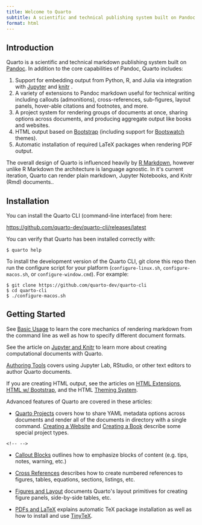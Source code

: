 ```yaml
---
title: Welcome to Quarto
subtitle: A scientific and technical publishing system built on Pandoc
format: html
---
```


## Introduction

Quarto is a scientific and technical markdown publishing system built on [Pandoc](https://pandoc.org). In addition to the core capabilities of Pandoc, Quarto includes:

1.  Support for embedding output from Python, R, and Julia via integration with [Jupyter](https://jupyter.org/) and [knitr](https://yihui.org/knitr/) .
2.  A variety of extensions to Pandoc markdown useful for technical writing including callouts (admonitions), cross-references, sub-figures, layout panels, hover-able citations and footnotes, and more.
3.  A project system for rendering groups of documents at once, sharing options across documents, and producing aggregate output like books and websites.
4.  HTML output based on [Bootstrap](https://getbootstrap.com/) (including support for [Bootswatch](https://bootswatch.com/) themes).
5.  Automatic installation of required LaTeX packages when rendering PDF output.

The overall design of Quarto is influenced heavily by [R Markdown](https://rmarkdown.rstudio.com/), however unlike R Markdown the architecture is language agnostic. In it's current iteration, Quarto can render plain markdown, Jupyter Notebooks, and Knitr (Rmd) documents..

## Installation

You can install the Quarto CLI (command-line interface) from here:

<https://github.com/quarto-dev/quarto-cli/releases/latest>

You can verify that Quarto has been installed correctly with:

``` {.bash}
$ quarto help
```

To install the development version of the Quarto CLI, git clone this repo then run the configure script for your platform (`configure-linux.sh`, `configure-macos.sh`, or `configure-window.cmd`). For example:

``` {.bash}
$ git clone https://github.com/quarto-dev/quarto-cli
$ cd quarto-cli
$ ./configure-macos.sh
```

## Getting Started

See [Basic Usage](basic-usage.html) to learn the core mechanics of rendering markdown from the command line as well as how to specify different document formats.

See the article on [Jupyter and Knitr](computations.md) to learn more about creating computational documents with Quarto.

[Authoring Tools](authoring-tools.md) covers using Jupyter Lab, RStudio, or other text editors to author Quarto documents.

If you are creating HTML output, see the articles on [HTML Extensions](html-basics.md), [HTML w/ Bootstrap](html-bootstrap.Rmd), and the HTML [Theming System](html-themes.md).

Advanced features of Quarto are covered in these articles:

-   [Quarto Projects](quarto-projects.html) covers how to share YAML metadata options across documents and render all of the documents in directory with a single command. [Creating a Website](website-basics.md) and [Creating a Book](book-basics.md) describe some special project types.

```{=html}
<!-- -->
```
-   [Callout Blocks](callouts.md) outlines how to emphasize blocks of content (e.g. tips, notes, warning, etc.)

-   [Cross References](cross-references.html) describes how to create numbered references to figures, tables, equations, sections, listings, etc.

-   [Figures and Layout](figures-and-layout.html) documents Quarto's layout primitives for creating figure panels, side-by-side tables, etc.

-   [PDFs and LaTeX](pdfs-and-latex.html) explains automatic TeX package installation as well as how to install and use [TinyTeX](https://yihui.org/tinytex/).
